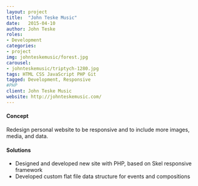 ```yaml
---
layout: project
title:  "John Teske Music"
date:   2015-04-10
author: John Teske
roles:
- Development
categories:
- project
img: johnteskemusic/forest.jpg
carousel:
- johnteskemusic/triptych-1280.jpg
tags: HTML CSS JavaScript PHP Git
tagged: Development, Responsive
#PHP
client: John Teske Music
website: http://johnteskemusic.com/
---
```

#### Concept
Redesign personal website to be responsive and to include more images, media, and data.

#### Solutions
- Designed and developed new site with PHP, based on Skel responsive framework
- Developed custom flat file data structure for events and compositions
